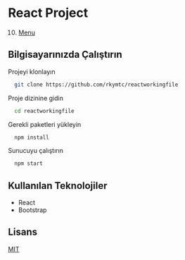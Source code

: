 # React Project

10. [Menu](https://react-working-file-10.netlify.app/)

## Bilgisayarınızda Çalıştırın

Projeyi klonlayın

```bash
  git clone https://github.com/rkymtc/reactworkingfile
```

Proje dizinine gidin

```bash
  cd reactworkingfile
```

Gerekli paketleri yükleyin

```bash
  npm install
```

Sunucuyu çalıştırın

```bash
  npm start
```

  
## Kullanılan Teknolojiler

- React
- Bootstrap


 
## Lisans

[MIT](https://choosealicense.com/licenses/mit/)
